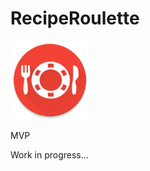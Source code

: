 # RecipeRoulette


<img src="https://github.com/ViksaaSkool/RecipeRoulette/blob/master/art/logo.png" width="126" height="126"/>

MVP

Work in progress...
